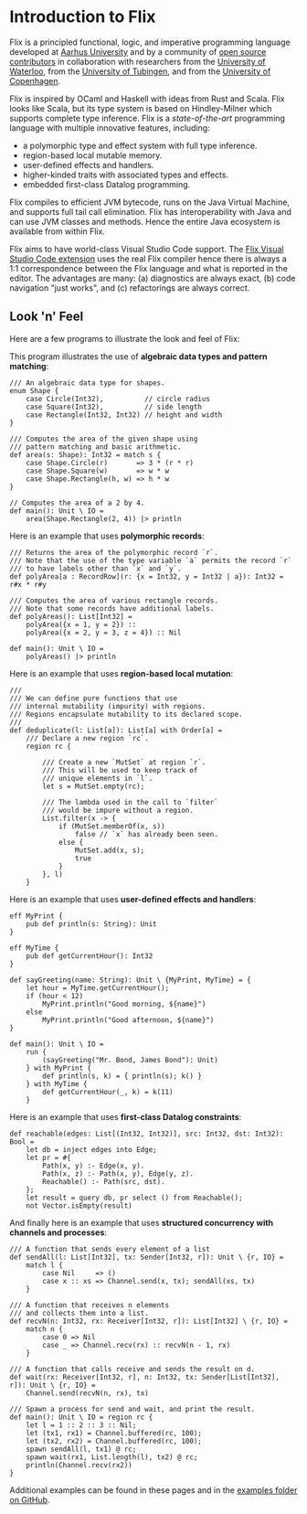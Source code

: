 # Introduction to Flix

Flix is a principled functional, logic, and imperative programming language
developed at [Aarhus University](https://cs.au.dk/) and by a community of [open
source contributors](https://github.com/flix/flix) in collaboration with
researchers from the [University of Waterloo](https://uwaterloo.ca/), from the
[University of Tubingen](https://uni-tuebingen.de/), and from the [University of
Copenhagen](https://di.ku.dk/).

Flix is inspired by OCaml and Haskell with ideas from Rust and Scala. Flix looks
like Scala, but its type system is based on Hindley-Milner which supports
complete type inference. Flix is a *state-of-the-art* programming language with
multiple innovative features, including: 

- a polymorphic type and effect system with full type inference.
- region-based local mutable memory.
- user-defined effects and handlers.
- higher-kinded traits with associated types and effects.
- embedded first-class Datalog programming.

Flix compiles to efficient JVM bytecode, runs on the Java Virtual Machine, and
supports full tail call elimination. Flix has interoperability with Java and can
use JVM classes and methods. Hence the entire Java ecosystem is available from
within Flix.

Flix aims to have world-class Visual Studio Code support. The [Flix Visual
Studio Code extension](./vscode.md) uses the real Flix compiler hence there is
always a 1:1 correspondence between the Flix language and what is reported in
the editor. The advantages are many: (a) diagnostics are always exact, (b) code
navigation "just works", and (c) refactorings are always correct.

## Look 'n' Feel

Here are a few programs to illustrate the look and feel of Flix:

This program illustrates the use of **algebraic data types and pattern matching**:

```flix
/// An algebraic data type for shapes.
enum Shape {
    case Circle(Int32),          // circle radius
    case Square(Int32),          // side length
    case Rectangle(Int32, Int32) // height and width
}

/// Computes the area of the given shape using
/// pattern matching and basic arithmetic.
def area(s: Shape): Int32 = match s {
    case Shape.Circle(r)       => 3 * (r * r)
    case Shape.Square(w)       => w * w
    case Shape.Rectangle(h, w) => h * w
}

// Computes the area of a 2 by 4.
def main(): Unit \ IO =
    area(Shape.Rectangle(2, 4)) |> println
```

Here is an example that uses **polymorphic records**:

```flix
/// Returns the area of the polymorphic record `r`.
/// Note that the use of the type variable `a` permits the record `r`
/// to have labels other than `x` and `y`.
def polyArea[a : RecordRow](r: {x = Int32, y = Int32 | a}): Int32 = r#x * r#y

/// Computes the area of various rectangle records.
/// Note that some records have additional labels.
def polyAreas(): List[Int32] =
    polyArea({x = 1, y = 2}) ::
    polyArea({x = 2, y = 3, z = 4}) :: Nil

def main(): Unit \ IO =
    polyAreas() |> println
```

Here is an example that uses **region-based local mutation**:

```flix
///
/// We can define pure functions that use
/// internal mutability (impurity) with regions.
/// Regions encapsulate mutability to its declared scope.
///
def deduplicate(l: List[a]): List[a] with Order[a] =
    /// Declare a new region `rc`.
    region rc {

        /// Create a new `MutSet` at region `r`.
        /// This will be used to keep track of
        /// unique elements in `l`.
        let s = MutSet.empty(rc);

        /// The lambda used in the call to `filter`
        /// would be impure without a region.
        List.filter(x -> {
            if (MutSet.memberOf(x, s))
                false // `x` has already been seen.
            else {
                MutSet.add(x, s);
                true
            }
        }, l)
    }
```

Here is an example that uses **user-defined effects and handlers**:

```flix
eff MyPrint {
    pub def println(s: String): Unit
}

eff MyTime {
    pub def getCurrentHour(): Int32
}

def sayGreeting(name: String): Unit \ {MyPrint, MyTime} = {
    let hour = MyTime.getCurrentHour();
    if (hour < 12)
        MyPrint.println("Good morning, ${name}")
    else 
        MyPrint.println("Good afternoon, ${name}")
}

def main(): Unit \ IO = 
    run {
        (sayGreeting("Mr. Bond, James Bond"): Unit)
    } with MyPrint {
        def println(s, k) = { println(s); k() }
    } with MyTime {
        def getCurrentHour(_, k) = k(11)
    }
```

Here is an example that uses **first-class Datalog constraints**:

```flix
def reachable(edges: List[(Int32, Int32)], src: Int32, dst: Int32): Bool =
    let db = inject edges into Edge;
    let pr = #{
        Path(x, y) :- Edge(x, y).
        Path(x, z) :- Path(x, y), Edge(y, z).
        Reachable() :- Path(src, dst).
    };
    let result = query db, pr select () from Reachable();
    not Vector.isEmpty(result)
```

And finally here is an example that uses **structured concurrency with channels
and processes**:

```flix
/// A function that sends every element of a list
def sendAll(l: List[Int32], tx: Sender[Int32, r]): Unit \ {r, IO} =
    match l {
        case Nil     => ()
        case x :: xs => Channel.send(x, tx); sendAll(xs, tx)
    }

/// A function that receives n elements
/// and collects them into a list.
def recvN(n: Int32, rx: Receiver[Int32, r]): List[Int32] \ {r, IO} =
    match n {
        case 0 => Nil
        case _ => Channel.recv(rx) :: recvN(n - 1, rx)
    }

/// A function that calls receive and sends the result on d.
def wait(rx: Receiver[Int32, r], n: Int32, tx: Sender[List[Int32], r]): Unit \ {r, IO} =
    Channel.send(recvN(n, rx), tx)

/// Spawn a process for send and wait, and print the result.
def main(): Unit \ IO = region rc {
    let l = 1 :: 2 :: 3 :: Nil;
    let (tx1, rx1) = Channel.buffered(rc, 100);
    let (tx2, rx2) = Channel.buffered(rc, 100);
    spawn sendAll(l, tx1) @ rc;
    spawn wait(rx1, List.length(l), tx2) @ rc;
    println(Channel.recv(rx2))
}
```

Additional examples can be found in these pages and in the [examples folder on
GitHub](https://github.com/flix/flix/tree/master/examples).
